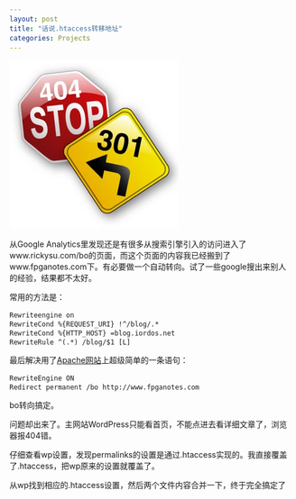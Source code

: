 ```yaml
---
layout: post
title: "话说.htaccess转移地址"
categories: Projects
---
```

![](/images/404-vs-301-redirect.jpg "404-vs-301-redirect")

从Google Analytics里发现还是有很多从搜索引擎引入的访问进入了www.rickysu.com/bo的页面，而这个页面的内容我已经搬到了www.fpganotes.com下。有必要做一个自动转向。试了一些google搜出来别人的经验，结果都不太好。

常用的方法是：

```
Rewriteengine on
RewriteCond %{REQUEST_URI} !^/blog/.*
RewriteCond %{HTTP_HOST} =blog.iordos.net
RewriteRule ^(.*) /blog/$1 [L]
```

最后解决用了[Apache网站](http://httpd.apache.org/docs/1.3/mod/mod_alias.html#redirect)上超级简单的一条语句：

```
RewriteEngine ON
Redirect permanent /bo http://www.fpganotes.com
```

bo转向搞定。

问题却出来了。主网站WordPress只能看首页，不能点进去看详细文章了，浏览器报404错。

仔细查看wp设置，发现permalinks的设置是通过.htaccess实现的。我直接覆盖了.htaccess，把wp原来的设置就覆盖了。

从wp找到相应的.htaccess设置，然后两个文件内容合并一下，终于完全搞定了